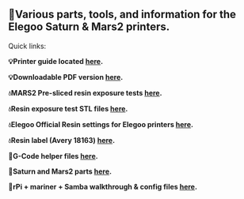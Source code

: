 ## :milky_way:Various parts, tools, and information for the Elegoo Saturn & Mars2 printers.

Quick links:

**:bulb:Printer guide located [here](MARS-r2.md).**

**:bulb:Downloadable PDF version [here](MARS-r2.pdf).**

**:droplet:MARS2 Pre-sliced resin exposure tests [here](/Resin_exposure_testing/MARS2-Presliced/).**

**:droplet:Resin exposure test STL files [here](/Resin_exposure_testing/STLs/).**

**:droplet:Elegoo Official Resin settings for Elegoo printers [here](/Tools_&_Information/ELEGOO_Resin_Settings_for_Elegoo_Printers(Official).pdf).**

**:droplet:Resin label (Avery 18163) [here](resin-label-avery18163.doc).**

**:wrench:G-Code helper files [here](/Tools_&_Information/gcode/).**

**:wrench:Saturn and Mars2 parts [here](/Parts_STLs/).**

**:wrench:rPi + mariner + Samba walkthrough & config files [here](/Tools_&_Information/my-mariner-configs/).**

